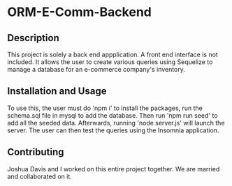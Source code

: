 # ORM-E-Comm-Backend

## Description
This project is solely a back end appplication. A front end interface is not included. It allows the user to create various queries using Sequelize to manage a database for an e-commerce company's inventory.

## Installation and Usage
To use this, the user must do 'npm i' to install the packages, run the schema.sql file in mysql to add the database. Then run 'npm run seed' to add all the seeded data. Afterwards, running 'node server.js' will launch the server. The user can then test the queries using the Insomnia application.

## Contributing
Joshua Davis and I worked on this entire project together. We are married and collaborated on it.
